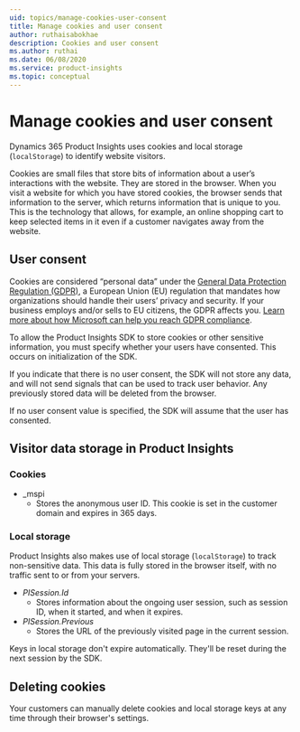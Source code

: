 ```yaml
---
uid: topics/manage-cookies-user-consent
title: Manage cookies and user consent
author: ruthaisabokhae
description: Cookies and user consent
ms.author: ruthai
ms.date: 06/08/2020
ms.service: product-insights
ms.topic: conceptual
---
```


# Manage cookies and user consent

Dynamics 365 Product Insights uses cookies and local storage (`localStorage`) to identify website visitors.

Cookies are small files that store bits of information about a user’s interactions with the website. They are stored in the browser. When you visit a website for which you have stored cookies, the browser sends that information to the server, which returns information that is unique to you. This is the technology that allows, for example, an online shopping cart to keep selected items in it even if a customer navigates away from the website.

## User consent

Cookies are considered “personal data” under the [General Data Protection Regulation (GDPR)](https://docs.microsoft.com/en-us/dynamics365/get-started/gdpr/), a European Union (EU) regulation that mandates how organizations should handle their users’ privacy and security. If your business employs and/or sells to EU citizens, the GDPR affects you. [Learn more about how Microsoft can help you reach GDPR compliance](https://www.microsoft.com/en-ww/trust-center/privacy/gdpr-faqs).

To allow the Product Insights SDK to store cookies or other sensitive information, you must specify whether your users have consented. This occurs on initialization of the SDK.

If you indicate that there is no user consent, the SDK will not store any data, and will not send signals that can be used to track user behavior. Any previously stored data will be deleted from the browser.

If no user consent value is specified, the SDK will assume that the user has consented.

## Visitor data storage in Product Insights

### Cookies

-	_mspi
    -	Stores the anonymous user ID. This cookie is set in the customer domain and expires in 365 days.

### Local storage

Product Insights also makes use of local storage (`localStorage`) to track non-sensitive data. This data is fully stored in the browser itself, with no traffic sent to or from your servers.

-	*PISession.Id* 
    - Stores information about the ongoing user session, such as session ID, when it started, and when it expires.
- *PISession.Previous*
    - Stores the URL of the previously visited page in the current session.
    
Keys in local storage don't expire automatically. They'll be reset during the next session by the SDK.

## Deleting cookies

Your customers can manually delete cookies and local storage keys at any time through their browser's settings.
